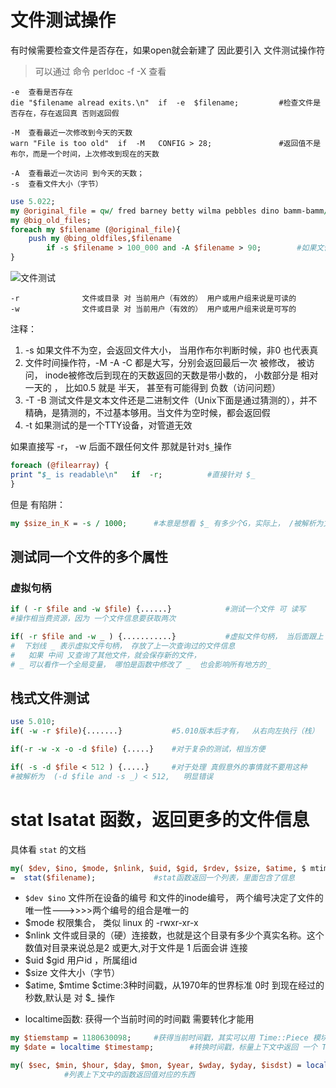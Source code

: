 # 文件测试操作

有时候需要检查文件是否存在，如果open就会新建了
因此要引入 文件测试操作符
> 可以通过 命令 perldoc -f -X 查看

```
-e	查看是否存在
die "$filename alread exits.\n"  if  -e  $filename;			#检查文件是否存在，存在返回真 否则返回假

-M	查看最近一次修改到今天的天数
warn "File is too old"  if  -M   CONFIG > 28;				#返回值不是布尔，而是一个时间，上次修改到现在的天数

-A	查看最近一次访问 到今天的天数；
-s	查看文件大小（字节）
```

```perl
use 5.022;
my @original_file = qw/ fred barney betty wilma pebbles dino bamm-bamm/;
my @big_old_files;
foreach my $filename (@original_file){
	push my @bing_oldfiles,$filename
		if -s $filename > 100_000 and -A $filename > 90;		#如果文件大小大于100000字节， 超过90天没被访问，
}
```

![文件测试](https://i.upc.edu.cn/dcp/uploadfiles/twitter/2016/12/3/20b4a88f87974b8c80e0d5d9f29f5d03.jpg)

```
-r				文件或目录 对 当前用户（有效的） 用户或用户组来说是可读的
-w				文件或目录 对 当前用户（有效的） 用户或用户组来说是可写的
```

注释：
1. -s	如果文件不为空，会返回文件大小， 当用作布尔判断时候，非0 也代表真
2. 文件时间操作符，-M   -A   -C	都是大写，分别会返回最后一次 被修改， 被访问， inode被修改后到现在的天数返回的天数是带小数的， 小数部分是 相对一天的 ， 比如0.5 就是 半天，  甚至有可能得到 负数（访问问题）
3. -T   -B	测试文件是文本文件还是二进制文件（Unix下面是通过猜测的），并不精确，是猜测的，不过基本够用。当文件为空时候，都会返回假
4. -t		如果测试的是一个TTY设备，对管道无效

如果直接写  -r， -w 后面不跟任何文件   那就是针对`$_`操作

```perl
foreach (@filearray) {
print "$_ is readable\n"   if  -r;			#直接针对 $_
}
```
但是 有陷阱：

```perl
my $size_in_K = -s / 1000;		#本意是想看 $_ 有多少个G，实际上， /被解析为文件了， 而不是除号
```

## 测试同一个文件的多个属性
### 虚拟句柄

```perl
if ( -r $file and -w $file) {......}			#测试一个文件 可 读写
#操作相当费资源，因为 一个文件信息要获取两次

if( -r $file and -w _ ) {...........}			#虚拟文件句柄， 当后面跟上 下划线 _  就不用再次读取硬盘了
#  下划线 _ 表示虚拟文件句柄， 存放了上一次查询过的文件信息
#   如果 中间 又查询了其他文件，就会保存新的文件，
# _ 可以看作一个全局变量， 哪怕是函数中修改了 _  也会影响所有地方的_
```


## 栈式文件测试

```perl
use 5.010;
if( -w -r $file){.......}			#5.010版本后才有，  从右向左执行（栈）

if(-r -w -x -o -d $file) {.....}	#对于复杂的测试，相当方便

if( -s -d $file < 512 ) {.....}		#对于处理 真假意外的事情就不要用这种
#被解析为  (-d $file and -s _) < 512,   明显错误
```

# stat  lsatat 函数，返回更多的文件信息

具体看 `stat` 的文档

```perl
my( $dev, $ino, $mode, $nlink, $uid, $gid, $rdev, $size, $atime, $ mtime, $ctime ,$blksize, $blocks)
=  stat($filename);				#stat函数返回一个列表，里面包含了信息
```

* `$dev $ino`		文件所在设备的编号 和文件的inode编号， 两个编号决定了文件的唯一性--->>>>两个编号的组合是唯一的
* $mode		权限集合， 类似  linux 的  -rwxr-xr-x
* $nlink		文件或目录的（硬）连接数，也就是这个目录有多少个真实名称。这个数值对目录来说总是2 或更大,对于文件是 1 后面会讲 连接
* $uid  $gid	用户id ，所属组id
* $size		文件大小（字节）
* $atime, $mtime  $ctime:3种时间戳，从1970年的世界标准 0时 到现在经过的 秒数,默认是 对 $_ 操作
 + localtime函数:
获得一个当前时间的时间戳 需要转化才能用

```perl
my $tiemstamp = 1180630098;		#获得当前时间戳，其实可以用 Time::Piece 模块
my $date = localtime $timestamp;		#转换时间戳，标量上下文中返回 一个 Thu May 31 00:00......这样的字符串

my( $sec, $min, $hour, $day, $mon, $year, $wday, $yday, $isdst) = localtime $timestamp;
			#列表上下文中的函数返回值对应的东西
```
